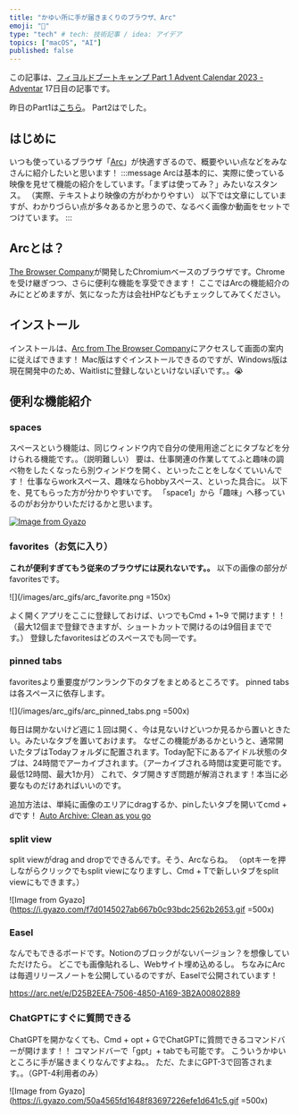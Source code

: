 ```yaml
---
title: "かゆい所に手が届きまくりのブラウザ、Arc"
emoji: "💎"
type: "tech" # tech: 技術記事 / idea: アイデア
topics: ["macOS", "AI"]
published: false
---
```


この記事は、[フィヨルドブートキャンプ Part 1 Advent Calendar 2023 - Adventar](https://adventar.org/calendars/9142) 17日目の記事です。

昨日のPart1は[こちら]()。
Part2は[]()でした。

## はじめに

いつも使っているブラウザ「[Arc]()」が快適すぎるので、概要やいい点などをみなさんに紹介したいと思います！
:::message
Arcは基本的に、実際に使っている映像を見せて機能の紹介をしています。「まずは使ってみ？」みたいなスタンス。
（実際、テキストより映像の方がわかりやすい）
以下では文章にしていますが、わかりづらい点が多々あるかと思うので、なるべく画像か動画をセットでつけています。
:::

## Arcとは？

[The Browser Company](https://thebrowser.company/)が開発したChromiumベースのブラウザです。Chromeを受け継ぎつつ、さらに便利な機能を享受できます！
ここではArcの機能紹介のみにとどめますが、気になった方は会社HPなどもチェックしてみてください。

## インストール

インストールは、[Arc from The Browser Company](https://arc.net/)にアクセスして画面の案内に従えばできます！
Mac版はすぐインストールできるのですが、Windows版は現在開発中のため、Waitlistに登録しないといけないぽいです。。😭

## 便利な機能紹介

### spaces

スペースという機能は、同じウィンドウ内で自分の使用用途ごとにタブなどを分けられる機能です。。（説明難しい）
要は、仕事関連の作業しててふと趣味の調べ物をしたくなったら別ウィンドウを開く、といったことをしなくていいんです！
仕事ならworkスペース、趣味ならhobbyスペース、といった具合に。
以下を、見てもらった方が分かりやすいです。
「space1」から「趣味」へ移っているのがお分かりいただけるかと思います。

[![Image from Gyazo](https://i.gyazo.com/a5faa242dfc6f644046ebdf2ab7c84ae.gif)](https://gyazo.com/a5faa242dfc6f644046ebdf2ab7c84ae)

### favorites（お気に入り）

**これが便利すぎてもう従来のブラウザには戻れないです。。**
以下の画像の部分がfavoritesです。

![](/images/arc_gifs/arc_favorite.png =150x)

よく開くアプリをここに登録しておけば、いつでもCmd + 1~9 で開けます！！
（最大12個まで登録できますが、ショートカットで開けるのは9個目までです。）
登録したfavoritesはどのスペースでも同一です。

### pinned tabs

favoritesより重要度がワンランク下のタブをまとめるところです。
pinned tabsは各スペースに依存します。

![](/images/arc_gifs/arc_pinned_tabs.png =500x)

毎日は開かないけど週に１回は開く、今は見ないけどいつか見るから置いときたい。みたいなタブを置いておけます。
なぜこの機能があるかというと、通常開いたタブはTodayフォルダに配置されます。Today配下にあるアイドル状態のタブは、24時間でアーカイブされます。（アーカイブされる時間は変更可能です。最低12時間、最大1か月）
これで、タブ開きすぎ問題が解消されます！本当に必要なものだけあればいいのです。

追加方法は、単純に画像のエリアにdragするか、pinしたいタブを開いてcmd + dです！
[Auto Archive: Clean as you go](https://resources.arc.net/en/articles/6701333-auto-archive-clean-as-you-go)

### split view
split viewがdrag and dropでできるんです。そう、Arcならね。
（optキーを押しながらクリックでもsplit viewになりますし、Cmd + Tで新しいタブをsplit viewにもできます。）

![Image from Gyazo](https://i.gyazo.com/f7d0145027ab667b0c93bdc2562b2653.gif =500x)

### Easel
なんでもできるボードです。Notionのブロックがないバージョン？を想像していただけたら。
どこでも画像貼れるし、Webサイト埋め込めるし。
ちなみにArcは毎週リリースノートを公開しているのですが、Easelで公開されています！

https://arc.net/e/D25B2EEA-7506-4850-A169-3B2A00802889

### ChatGPTにすぐに質問できる
ChatGPTを開かなくても、Cmd + opt + GでChatGPTに質問できるコマンドバーが開けます！！
コマンドバーで「gpt」+ tabでも可能です。
こういうかゆいところに手が届きまくりなんですよね。。
ただ、たまにGPT-3で回答されます。。（GPT-4利用者のみ）

![Image from Gyazo](https://i.gyazo.com/50a4565fd1648f83697226efe1d641c5.gif =500x)
